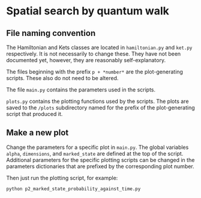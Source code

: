 # Spatial search by quantum walk
## File naming convention
The Hamiltonian and Kets classes are located in `hamiltonian.py` and `ket.py`
respectively. It is not necessarily to change these. They have not been 
documented yet, however, they are reasonably self-explanatory.

The files beginning with the prefix `p + *number*` are the plot-generating 
scripts. These also do not need to be altered. 

The file `main.py` contains the parameters used in the scripts. 

`plots.py` contains the plotting functions used by the scripts. The plots are 
saved to the `/plots` subdirectory named for the prefix of the plot-generating 
script that produced it.

## Make a new plot
Change the parameters for a specific plot in `main.py`. The global variables 
`alpha`, `dimensions`, and `marked_state` are defined at the top of the script. 
Additional parameters for the specific plotting scripts can be changed in the 
parameters dictionaries that are prefixed by the corresponding plot number. 

Then just run the plotting script, for example:
```
python p2_marked_state_probability_against_time.py
```
